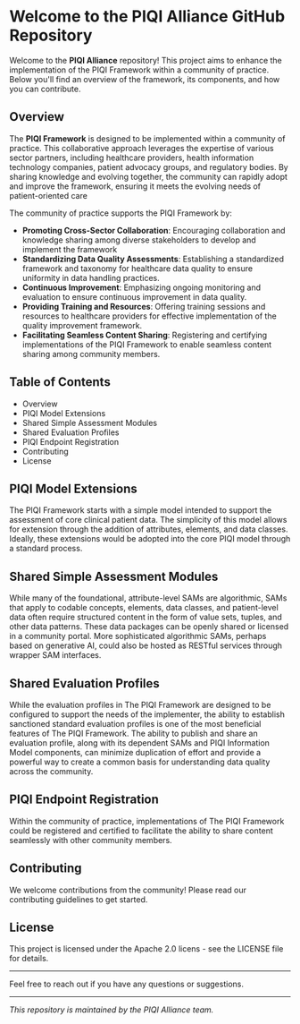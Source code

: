 # Welcome to the PIQI Alliance GitHub Repository

Welcome to the **PIQI Alliance** repository! This project aims to enhance the implementation of the PIQI Framework within a community of practice. Below you'll find an overview of the framework, its components, and how you can contribute.

## Overview

The **PIQI Framework** is designed to be implemented within a community of practice. This collaborative approach leverages the expertise of various sector partners, including healthcare providers, health information technology companies, patient advocacy groups, and regulatory bodies. By sharing knowledge and evolving together, the community can rapidly adopt and improve the framework, ensuring it meets the evolving needs of patient-oriented care

The community of practice supports the PIQI Framework by:
- **Promoting Cross-Sector Collaboration**: Encouraging collaboration and knowledge sharing among diverse stakeholders to develop and implement the framework
- **Standardizing Data Quality Assessments**: Establishing a standardized framework and taxonomy for healthcare data quality to ensure uniformity in data handling practices.
- **Continuous Improvement**: Emphasizing ongoing monitoring and evaluation to ensure continuous improvement in data quality.
- **Providing Training and Resources**: Offering training sessions and resources to healthcare providers for effective implementation of the quality improvement framework.
- **Facilitating Seamless Content Sharing**: Registering and certifying implementations of the PIQI Framework to enable seamless content sharing among community members.

## Table of Contents

- Overview
- PIQI Model Extensions
- Shared Simple Assessment Modules
- Shared Evaluation Profiles
- PIQI Endpoint Registration
- Contributing
- License

## PIQI Model Extensions

The PIQI Framework starts with a simple model intended to support the assessment of core clinical patient data. The simplicity of this model allows for extension through the addition of attributes, elements, and data classes. Ideally, these extensions would be adopted into the core PIQI model through a standard process.

## Shared Simple Assessment Modules

While many of the foundational, attribute-level SAMs are algorithmic, SAMs that apply to codable concepts, elements, data classes, and patient-level data often require structured content in the form of value sets, tuples, and other data patterns. These data packages can be openly shared or licensed in a community portal. More sophisticated algorithmic SAMs, perhaps based on generative AI, could also be hosted as RESTful services through wrapper SAM interfaces.

## Shared Evaluation Profiles

While the evaluation profiles in The PIQI Framework are designed to be configured to support the needs of the implementer, the ability to establish sanctioned standard evaluation profiles is one of the most beneficial features of The PIQI Framework. The ability to publish and share an evaluation profile, along with its dependent SAMs and PIQI Information Model components, can minimize duplication of effort and provide a powerful way to create a common basis for understanding data quality across the community.

## PIQI Endpoint Registration

Within the community of practice, implementations of The PIQI Framework could be registered and certified to facilitate the ability to share content seamlessly with other community members.

## Contributing

We welcome contributions from the community! Please read our contributing guidelines to get started.

## License

This project is licensed under the Apache 2.0 licens - see the LICENSE file for details.

---

Feel free to reach out if you have any questions or suggestions. 

---


*This repository is maintained by the PIQI Alliance team.*
